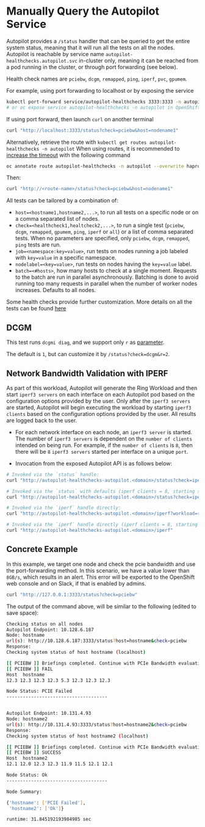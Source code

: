 # Manually Query the Autopilot Service

Autopilot provides a `/status` handler that can be queried to get the entire system status, meaning that it will run all the tests on all the nodes. Autopilot is reachable by service name `autopilot-healthchecks.autopilot.svc` in-cluster only, meaning it can be reached from a pod running in the cluster, or through port forwarding (see below).

Health check names are `pciebw`, `dcgm`, `remapped`, `ping`, `iperf`, `pvc`, `gpumem`.

For example, using port forwarding to localhost or by exposing the service

```bash
kubectl port-forward service/autopilot-healthchecks 3333:3333 -n autopilot
# or oc expose service autopilot-healthchecks -n autopilot in OpenShift
```

If using port forward, then launch `curl` on another terminal

```bash
curl "http://localhost:3333/status?check=pciebw&host=nodename1"
```

Alternatively, retrieve the route with `kubectl get routes autopilot-healthchecks -n autopilot`
When using routes, it is recommended to [increase the timeout](https://docs.openshift.com/container-platform/4.10/networking/routes/route-configuration.html#nw-configuring-route-timeouts_route-configuration) with the following command

```bash
oc annotate route autopilot-healthchecks -n autopilot --overwrite haproxy.router.openshift.io/timeout=30m 
```

Then:

```bash
curl "http://<route-name>/status?check=pciebw&host=nodename1"
```

All tests can be tailored by a combination of:

- `host=<hostname1,hostname2,...>`, to run all tests on a specific node or on a comma separated list of nodes.
- `check=<healthcheck1,healtcheck2,...>`, to run a single test (`pciebw`, `dcgm`, `remapped`, `gpumem`, `ping`, `iperf` or `all`) or a list of comma separated tests. When no parameters are specified, only `pciebw`, `dcgm`, `remapped`, `ping` tests are run.
- `job=<namespace:key=value>`, run tests on nodes running a job labeled with `key=value` in a specific namespace.
- `nodelabel=<key=value>`, run tests on nodes having the `key=value` label.
- `batch=<#hosts>`, how many hosts to check at a single moment. Requests to the batch are run in parallel asynchronously. Batching is done to avoid running too many requests in parallel when the number of worker nodes increases. Defaults to all nodes.

Some health checks provide further customization. More details on all the tests can be found [here](https://github.com/IBM/autopilot/autopilot-daemon/HEALTH_CHECKS.md)

## DCGM

This test runs `dcgmi diag`, and we support only `r` as [parameter](https://docs.nvidia.com/datacenter/dcgm/latest/user-guide/dcgm-diagnostics.html#command-line-options).

The default is `1`, but can customize it by `/status?check=dcgm&r=2`.

## Network Bandwidth Validation with IPERF

As part of this workload, Autopilot will generate the Ring Workload and then start `iperf3 servers` on each interface on each Autopilot pod based on the configuration options provided by the user.  Only after the `iperf3 servers` are started, Autopilot will begin executing the workload by starting `iperf3 clients` based on the configuration options provided by the user. All results are logged back to the user.

- For each network interface on each node, an `iperf3 server` is started. The number of `iperf3 servers` is dependent on the `number of clients` intended on being run. For example, if the  `number of clients` is `8`, then there will be `8` `iperf3 servers` started per interface on a unique `port`.

- Invocation from the exposed Autopilot API is as follows below:

```bash
# Invoked via the `status` handle:
curl "http://autopilot-healthchecks-autopilot.<domain>/status?check=iperf&workload=ring&pclients=<NUMBER_OF_IPERF3_CLIENTS>&startport=<STARTING_IPERF3_SERVER_PORT>"

# Invoked via the `status` with defaults (iperf clients = 8, starting server port = 5200, workload = ring):
curl "http://autopilot-healthchecks-autopilot.<domain>/status?check=iperf"

# Invoked via the `iperf` handle directly:
curl "http://autopilot-healthchecks-autopilot.<domain>/iperf?workload=ring&pclients=<NUMBER_OF_IPERF3_CLIENTS>&startport=<STARTING_IPERF3_SERVER_PORT>"

# Invoked via the `iperf` handle directly (iperf clients = 8, starting server port = 5200, workload = ring):
curl "http://autopilot-healthchecks-autopilot.<domain>/iperf"
```

## Concrete Example

In this example, we target one node and check the pcie bandwidth and use the port-forwarding method.
In this scenario, we have a value lower than `8GB/s`, which results in an alert. This error will be exported to the OpenShift web console and on Slack, if that is enabled by admins.

```bash
curl "http://127.0.0.1:3333/status?check=pciebw"
```

The output of the command above, will be similar to the following (edited to save space):

```bash
Checking status on all nodes
Autopilot Endpoint: 10.128.6.187
Node: hostname
url(s): http://10.128.6.187:3333/status?host=hostname&check=pciebw
Response:
Checking system status of host hostname (localhost) 

[[ PCIEBW ]] Briefings completed. Continue with PCIe Bandwidth evaluation.
[[ PCIEBW ]] FAIL
Host  hostname
12.3 12.3 12.3 12.3 5.3 12.3 12.3 12.3

Node Status: PCIE Failed
-------------------------------------


Autopilot Endpoint: 10.131.4.93
Node: hostname2
url(s): http://10.131.4.93:3333/status?host=hostname2&check=pciebw
Response:
Checking system status of host hostname2 (localhost) 

[[ PCIEBW ]] Briefings completed. Continue with PCIe Bandwidth evaluation.
[[ PCIEBW ]] SUCCESS
Host  hostname2
12.1 12.0 12.3 12.3 11.9 11.5 12.1 12.1

Node Status: Ok
-------------------------------------

Node Summary:

{'hostname': ['PCIE Failed'],
 'hostname2': ['Ok']}

runtime: 31.845192193984985 sec
```
